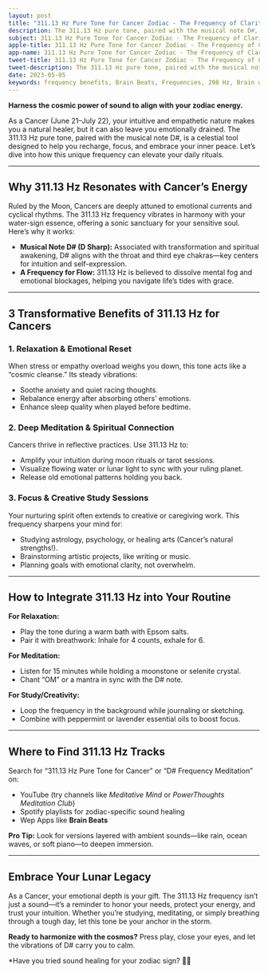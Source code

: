 ```yaml
---
layout: post
title: "311.13 Hz Pure Tone for Cancer Zodiac - The Frequency of Clarity & Calm"
description: The 311.13 Hz pure tone, paired with the musical note D#, is a celestial tool designed to help you recharge, focus, and embrace your inner peace.
subject: 311.13 Hz Pure Tone for Cancer Zodiac - The Frequency of Clarity & Calm
apple-title: 311.13 Hz Pure Tone for Cancer Zodiac - The Frequency of Clarity & Calm
app-name: 311.13 Hz Pure Tone for Cancer Zodiac - The Frequency of Clarity & Calm
tweet-title: 311.13 Hz Pure Tone for Cancer Zodiac - The Frequency of Clarity & Calm
tweet-description: The 311.13 Hz pure tone, paired with the musical note D#, is a celestial tool designed to help you recharge, focus, and embrace your inner peace.
date: 2023-05-05
keywords: frequency benefits, Brain Beats, Frequencies, 298 Hz, Brain wave entrainment, sound therapy, 311.13 Hz, meditation, healing
---
```


**Harness the cosmic power of sound to align with your zodiac energy.**  

As a Cancer (June 21–July 22), your intuitive and empathetic nature makes you a natural healer, but it can also leave you emotionally drained. The 311.13 Hz pure tone, paired with the musical note D#, is a celestial tool designed to help you recharge, focus, and embrace your inner peace. Let’s dive into how this unique frequency can elevate your daily rituals.

---

## Why 311.13 Hz Resonates with Cancer’s Energy

Ruled by the Moon, Cancers are deeply attuned to emotional currents and cyclical rhythms. The 311.13 Hz frequency vibrates in harmony with your water-sign essence, offering a sonic sanctuary for your sensitive soul. Here’s why it works:  
- **Musical Note D# (D Sharp):** Associated with transformation and spiritual awakening, D# aligns with the throat and third eye chakras—key centers for intuition and self-expression.  
- **A Frequency for Flow:** 311.13 Hz is believed to dissolve mental fog and emotional blockages, helping you navigate life’s tides with grace.  

---

## 3 Transformative Benefits of 311.13 Hz for Cancers

### 1. **Relaxation & Emotional Reset**  
When stress or empathy overload weighs you down, this tone acts like a “cosmic cleanse.” Its steady vibrations:  
- Soothe anxiety and quiet racing thoughts.  
- Rebalance energy after absorbing others’ emotions.  
- Enhance sleep quality when played before bedtime.  

### 2. **Deep Meditation & Spiritual Connection**  
Cancers thrive in reflective practices. Use 311.13 Hz to:  
- Amplify your intuition during moon rituals or tarot sessions.  
- Visualize flowing water or lunar light to sync with your ruling planet.  
- Release old emotional patterns holding you back.  

### 3. **Focus & Creative Study Sessions**  
Your nurturing spirit often extends to creative or caregiving work. This frequency sharpens your mind for:  
- Studying astrology, psychology, or healing arts (Cancer’s natural strengths!).  
- Brainstorming artistic projects, like writing or music.  
- Planning goals with emotional clarity, not overwhelm.  

---

## How to Integrate 311.13 Hz into Your Routine

**For Relaxation:**  
- Play the tone during a warm bath with Epsom salts.  
- Pair it with breathwork: Inhale for 4 counts, exhale for 6.  

**For Meditation:**  
- Listen for 15 minutes while holding a moonstone or selenite crystal.  
- Chant “OM” or a mantra in sync with the D# note.  

**For Study/Creativity:**  
- Loop the frequency in the background while journaling or sketching.  
- Combine with peppermint or lavender essential oils to boost focus.  

---

## Where to Find 311.13 Hz Tracks

Search for “311.13 Hz Pure Tone for Cancer” or “D# Frequency Meditation” on:  
- YouTube (try channels like *Meditative Mind* or *PowerThoughts Meditation Club*)  
- Spotify playlists for zodiac-specific sound healing  
- Wep Apps like **Brain Beats**  

**Pro Tip:** Look for versions layered with ambient sounds—like rain, ocean waves, or soft piano—to deepen immersion.  

---

## Embrace Your Lunar Legacy

As a Cancer, your emotional depth is your gift. The 311.13 Hz frequency isn’t just a sound—it’s a reminder to honor your needs, protect your energy, and trust your intuition. Whether you’re studying, meditating, or simply breathing through a tough day, let this tone be your anchor in the storm.  

**Ready to harmonize with the cosmos?** Press play, close your eyes, and let the vibrations of D# carry you to calm.  

*Have you tried sound healing for your zodiac sign? 🌙✨  